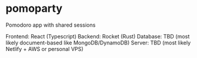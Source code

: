 # pomoparty

Pomodoro app with shared sessions

Frontend: React (Typescript)
Backend: Rocket (Rust)
Database: TBD (most likely document-based like MongoDB/DynamoDB)
Server: TBD (most likely Netlify + AWS or personal VPS)
